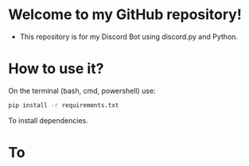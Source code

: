 # Welcome to my GitHub repository!
- This repository is for my Discord Bot using discord.py and Python.
# How to use it?
On the terminal (bash, cmd, powershell) use:
```bash
pip install -r requirements.txt
```
To install dependencies.
# To 
